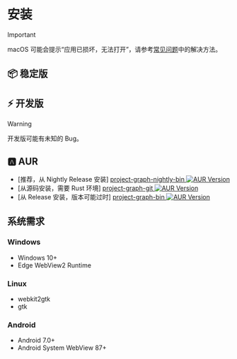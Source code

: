 # 安装

> [!IMPORTANT]
> macOS 可能会提示“应用已损坏，无法打开”，请参考[常见问题](./faq#macos-cannot-open)中的解决方法。

## 📦 稳定版

<GithubRelease repo="LiRenTech/project-graph" proxy />

## ⚡ 开发版

> [!WARNING]
> 开发版可能有未知的 Bug。

<GithubRelease repo="LiRenTech/project-graph" nightly proxy />

## 🅰 AUR

- [推荐，从 Nightly Release 安装] [project-graph-nightly-bin ![AUR Version](https://img.shields.io/aur/version/project-graph-nightly-bin?cacheSeconds=0)](https://aur.archlinux.org/packages/project-graph-nightly-bin)
- [从源码安装，需要 Rust 环境] [project-graph-git ![AUR Version](https://img.shields.io/aur/version/project-graph-git?cacheSeconds=0)](https://aur.archlinux.org/packages/project-graph-git)
- [从 Release 安装，版本可能过时] [project-graph-bin ![AUR Version](https://img.shields.io/aur/version/project-graph-bin?cacheSeconds=0)](https://aur.archlinux.org/packages/project-graph-bin)

## 系统需求

### Windows

- Windows 10+
- Edge WebView2 Runtime

### Linux

- webkit2gtk
- gtk

### Android

- Android 7.0+
- Android System WebView 87+
